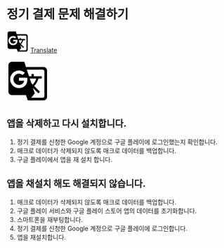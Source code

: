 # 정기 결제 문제 해결하기
<img src="assets/g_translate_black_48dp.png" alt="Translate guide" style="height: 50px; width:50px;"/> [Translate](translation_guide.md)

<a href="http://google.com.au/" rel="some text">![Foo](assets/g_translate_black_48dp.png)</a>


## 앱을 삭제하고 다시 설치합니다.
1. 정기 결제를 신청한 Google 계정으로 구글 플레이에 로그인했는지 확인합니다.
2. 매크로 데이터가 삭제되지 않도록 매크로 데이터를 백업합니다.
3. 구글 플레이에서 앱을 재 설치 합니다.

## 앱을 채설치 해도 해결되지 않습니다.
1. 매크로 데이터가 삭제되지 않도록 매크로 데이터를 백업합니다.
2. 구글 플레이 서비스와 구글 플레이 스토어 앱의 데이터를 초기화합니다.
3. 스마트폰을 재부팅합니다.
4. 정기 결제를 신청한 Google 계정으로 구글 플레이에 로그인합니다.
5. 앱을 재설치합니다.

